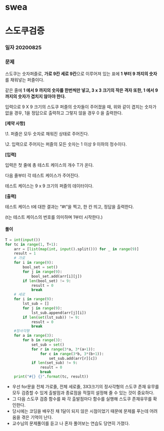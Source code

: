 # swea

# 스도쿠검증

### 일자 20200825

### 문제

스도쿠는 숫자퍼즐로, **가로 9칸 세로 9칸**으로 이루어져 있는 표에 **1 부터 9 까지의 숫자**를 채워넣는 퍼즐이다.





같은 줄에 **1 에서 9 까지의 숫자를 한번씩만 넣고, 3 x 3 크기의 작은 격자 또한, 1 에서 9 까지의 숫자가 겹치지 않아야 한다.**





입력으로 9 X 9 크기의 스도쿠 퍼즐의 숫자들이 주어졌을 때, 위와 같이 겹치는 숫자가 없을 경우, 1을 정답으로 출력하고 그렇지 않을 경우 0 을 출력한다.


**[제약 사항]**

\1. 퍼즐은 모두 숫자로 채워진 상태로 주어진다.

\2. 입력으로 주어지는 퍼즐의 모든 숫자는 1 이상 9 이하의 정수이다.


**[입력]**

입력은 첫 줄에 총 테스트 케이스의 개수 T가 온다.

다음 줄부터 각 테스트 케이스가 주어진다.

테스트 케이스는 9 x 9 크기의 퍼즐의 데이터이다.


**[출력]**

테스트 케이스 t에 대한 결과는 “#t”을 찍고, 한 칸 띄고, 정답을 출력한다.

(t는 테스트 케이스의 번호를 의미하며 1부터 시작한다.)

#### 풀이

```python
T = int(input())
for tc in range(1, T+1):
    arr = [list(map(int, input().split())) for _ in range(9)]
    result = 1
    # 가로
    for i in range(9):
        bool_set = set()
        for j in range(9):
            bool_set.add(arr[i][j])
        if len(bool_set) != 9:
            result = 0
            break
    # 세로
    for i in range(9):
        lst_sub = []
        for j in range(9):
            lst_sub.append(arr[j][i])
        if len(set(lst_sub)) != 9:
            result = 0
            break
    #정사각형
    for a in range(3):
        for b in range(3):
            set_sub = set()
            for r in range(3*a, 3*(a+1)):
                for c in range(3*b, 3*(b+1)):
                    set_sub.add(arr[r][c])
            if len(set_sub) != 9:
                result = 0
                break
    print("#{} {}".format(tc, result))
```

- 우선 for문을 전체 가로줄, 전체 세로줄, 3X3크기의 정사각형의 스도쿠 존재 유무를 모두 검증할 수 있게 출발점과 종료점을 적절히 설정해 줄 수 있는 것이 중요하다.
- 그 다음 스도쿠 검증 함수를 짜 각 출발점마다 함수를 실행해 스도쿠 존재유무를 확인한다.
- 당시에는 코딩을 배우진 채 1달이 되지 않은 시점이었기 때문에 문제를 푸는데 어려움을 겪은 기억이 난다. 
- 교수님의 문제풀이를 듣고 나 혼자 풀어보는 연습도 당연히 가졌다.

